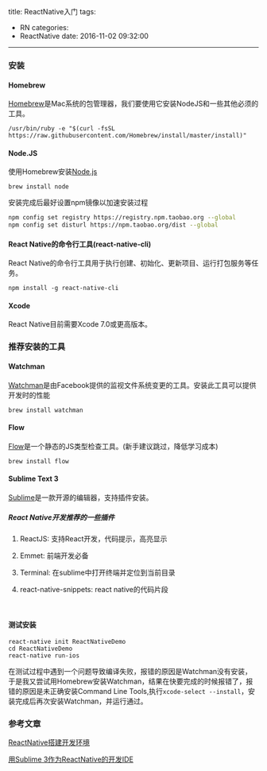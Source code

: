 title: ReactNative入门
tags:
  - RN
categories:
  - ReactNative
date: 2016-11-02 09:32:00
---

### 安装

#### Homebrew

[Homebrew](http://brew.sh/)是Mac系统的包管理器，我们要使用它安装NodeJS和一些其他必须的工具。

```shell
/usr/bin/ruby -e "$(curl -fsSL https://raw.githubusercontent.com/Homebrew/install/master/install)"
```

#### Node.JS

使用Homebrew安装[Node.js](https://nodejs.org/en/)

```shell
brew install node
```

安装完成后最好设置npm镜像以加速安装过程

```sh
npm config set registry https://registry.npm.taobao.org --global
npm config set disturl https://npm.taobao.org/dist --global
```

#### React Native的命令行工具(react-native-cli)

React Native的命令行工具用于执行创建、初始化、更新项目、运行打包服务等任务。

```shell
npm install -g react-native-cli
```

#### Xcode

React Native目前需要Xcode 7.0或更高版本。

### 推荐安装的工具

#### Watchman

[Watchman](https://facebook.github.io/watchman/docs/install.html)是由Facebook提供的监视文件系统变更的工具。安装此工具可以提供开发时的性能

```shell
brew install watchman
```

#### Flow

[Flow](https://www.flowtype.org/)是一个静态的JS类型检查工具。(新手建议跳过，降低学习成本)

```shell
brew install flow
```

#### Sublime Text 3

[Sublime](http://www.sublimetext.com)是一款开源的编辑器，支持插件安装。

##### React Native开发推荐的一些插件

1. ReactJS: 支持React开发，代码提示，高亮显示

2. Emmet: 前端开发必备

3. Terminal: 在sublime中打开终端并定位到当前目录

4. react-native-snippets: react native的代码片段

   ​

#### 测试安装

```shell
react-native init ReactNativeDemo
cd ReactNativeDemo
react-native run-ios
```

在测试过程中遇到一个问题导致编译失败，报错的原因是Watchman没有安装，于是我又尝试用Homebrew安装Watchman，结果在快要完成的时候报错了，报错的原因是未正确安装Command Line Tools,执行`xcode-select --install`，安装完成后再次安装Watchman，并运行通过。

### 参考文章

[ReactNative搭建开发环境](http://reactnative.cn/docs/0.36/getting-started.html#content)

[用Sublime 3作为ReactNative的开发IDE](http://www.jianshu.com/p/2ddfff095e90)

